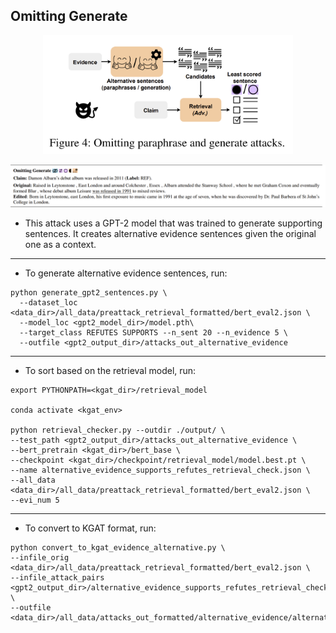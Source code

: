 ## Omitting Generate 

<p align="center">
<img src="https://github.com/S-Abdelnabi/Fact-Saboteurs/blob/main/attacks/omitting_paraphrase/omitting.PNG" width="400">
</p>

<p align="center">
<img src="https://github.com/S-Abdelnabi/Fact-Saboteurs/blob/main/attacks/omitting_generate/omitting_generate_examples.PNG" width="950">
</p>

- This attack uses a GPT-2 model that was trained to generate supporting sentences. It creates alternative evidence sentences given the original one as a context. 

-  -  - 

- To generate alternative evidence sentences, run:

```
python generate_gpt2_sentences.py \
  --dataset_loc <data_dir>/all_data/preattack_retrieval_formatted/bert_eval2.json \
  --model_loc <gpt2_model_dir>/model.pth\
  --target_class REFUTES SUPPORTS --n_sent 20 --n_evidence 5 \
  --outfile <gpt2_output_dir>/attacks_out_alternative_evidence 
 ```
 
 -  -  - 

- To sort based on the retrieval model, run:
```
export PYTHONPATH=<kgat_dir>/retrieval_model

conda activate <kgat_env> 

python retrieval_checker.py --outdir ./output/ \
--test_path <gpt2_output_dir>/attacks_out_alternative_evidence \
--bert_pretrain <kgat_dir>/bert_base \
--checkpoint <kgat_dir>/checkpoint/retrieval_model/model.best.pt \
--name alternative_evidence_supports_refutes_retrieval_check.json \
--all_data <data_dir>/all_data/preattack_retrieval_formatted/bert_eval2.json \
--evi_num 5
```

 -  -  - 
 
 - To convert to KGAT format, run:

```
python convert_to_kgat_evidence_alternative.py \
--infile_orig <data_dir>/all_data/preattack_retrieval_formatted/bert_eval2.json \
--infile_attack_pairs <gpt2_output_dir>/alternative_evidence_supports_refutes_retrieval_check.json \
--outfile <data_dir>/all_data/attacks_out_formatted/alternative_evidence/alternative_evidence_wb_retrieval_check_kgat.json
```
